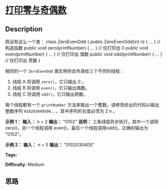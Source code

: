 # [打印零与奇偶数][title]

## Description

假设有这么一个类：
            class ZeroEvenOdd {      public ZeroEvenOdd(int n) { ... }      // 构造函数      public void zero(printNumber) { ... }  // 仅打印出 0      public void even(printNumber) { ... }  // 仅打印出 偶数      public void odd(printNumber) { ... }   // 仅打印出 奇数    }    

相同的一个 `ZeroEvenOdd` 类实例将会传递给三个不同的线程：

  1. 线程 A 将调用 `zero()`，它只输出 0 。
  2. 线程 B 将调用 `even()`，它只输出偶数。
  3. 线程 C 将调用 `odd()`，它只输出奇数。

每个线程都有一个 `printNumber` 方法来输出一个整数。请修改给出的代码以输出整数序列 `010203040506`... ，其中序列的长度必须为
2 _n_ 。



**示例 1：**
            **输入：** n = 2    **输出：** "0102"    **说明：** 三条线程异步执行，其中一个调用 zero()，另一个线程调用 even()，最后一个线程调用odd()。正确的输出为 "0102"。    

**示例 2：**
            **输入：** n = 5    **输出：** "0102030405"    


**Tags:** 

**Difficulty:** Medium

## 思路

[title]: https://leetcode-cn.com/problems/print-zero-even-odd
